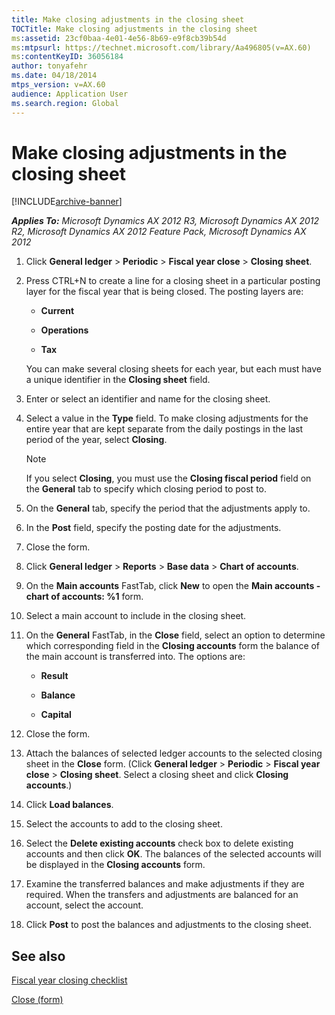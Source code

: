 ```yaml
---
title: Make closing adjustments in the closing sheet
TOCTitle: Make closing adjustments in the closing sheet
ms:assetid: 23cf0baa-4e01-4e56-8b69-e9f8cb39b54d
ms:mtpsurl: https://technet.microsoft.com/library/Aa496805(v=AX.60)
ms:contentKeyID: 36056184
author: tonyafehr
ms.date: 04/18/2014
mtps_version: v=AX.60
audience: Application User
ms.search.region: Global
---
```


# Make closing adjustments in the closing sheet 


[!INCLUDE[archive-banner](includes/archive-banner.md)]


_**Applies To:** Microsoft Dynamics AX 2012 R3, Microsoft Dynamics AX 2012 R2, Microsoft Dynamics AX 2012 Feature Pack, Microsoft Dynamics AX 2012_

1.  Click **General ledger** \> **Periodic** \> **Fiscal year close** \> **Closing sheet**.

2.  Press CTRL+N to create a line for a closing sheet in a particular posting layer for the fiscal year that is being closed. The posting layers are:
    
      - **Current**
    
      - **Operations**
    
      - **Tax**
    
    You can make several closing sheets for each year, but each must have a unique identifier in the **Closing sheet** field.

3.  Enter or select an identifier and name for the closing sheet.

4.  Select a value in the **Type** field. To make closing adjustments for the entire year that are kept separate from the daily postings in the last period of the year, select **Closing**.
    

    > [!NOTE]
    > <P>If you select <STRONG>Closing</STRONG>, you must use the <STRONG>Closing fiscal period</STRONG> field on the <STRONG>General</STRONG> tab to specify which closing period to post to.</P>



5.  On the **General** tab, specify the period that the adjustments apply to.

6.  In the **Post** field, specify the posting date for the adjustments.

7.  Close the form.

8.  Click **General ledger** \> **Reports** \> **Base data** \> **Chart of accounts**.

9.  On the **Main accounts** FastTab, click **New** to open the **Main accounts - chart of accounts: %1** form.

10. Select a main account to include in the closing sheet.

11. On the **General** FastTab, in the **Close** field, select an option to determine which corresponding field in the **Closing accounts** form the balance of the main account is transferred into. The options are:
    
      - **Result**
    
      - **Balance**
    
      - **Capital**

12. Close the form.

13. Attach the balances of selected ledger accounts to the selected closing sheet in the **Close** form. (Click **General ledger** \> **Periodic** \> **Fiscal year close** \> **Closing sheet**. Select a closing sheet and click **Closing accounts**.)

14. Click **Load balances**.

15. Select the accounts to add to the closing sheet.

16. Select the **Delete existing accounts** check box to delete existing accounts and then click **OK**. The balances of the selected accounts will be displayed in the **Closing accounts** form.

17. Examine the transferred balances and make adjustments if they are required. When the transfers and adjustments are balanced for an account, select the account.

18. Click **Post** to post the balances and adjustments to the closing sheet.

## See also

[Fiscal year closing checklist](fiscal-year-closing-checklist.md)

[Close (form)](https://technet.microsoft.com/library/aa589239\(v=ax.60\))

  


